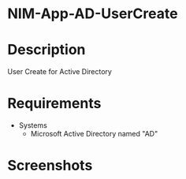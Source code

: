 # NIM-App-AD-UserCreate

# Description
User Create for Active Directory

# Requirements
- Systems
    - Microsoft Active Directory named "AD"
    
# Screenshots